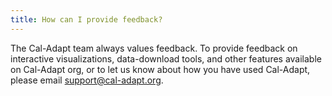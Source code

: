 ```yaml
---
title: How can I provide feedback?
---
```


The Cal-Adapt team always values feedback. To provide feedback on interactive visualizations, data-download tools, and other features available on Cal-Adapt org, or to let us know about how you have used Cal-Adapt, please email <support@cal-adapt.org>.
